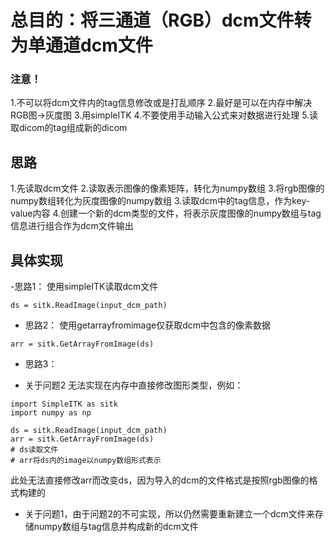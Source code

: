 
# 总目的：将三通道（RGB）dcm文件转为单通道dcm文件
### 注意！
1.不可以将dcm文件内的tag信息修改或是打乱顺序
2.最好是可以在内存中解决RGB图->灰度图
3.用simpleITK
4.不要使用手动输入公式来对数据进行处理
5.读取dicom的tag组成新的dicom

## 思路
1.先读取dcm文件
2.读取表示图像的像素矩阵，转化为numpy数组
3.将rgb图像的numpy数组转化为灰度图像的numpy数组
3.读取dcm中的tag信息，作为key-value内容
4.创建一个新的dcm类型的文件，将表示灰度图像的numpy数组与tag信息进行组合作为dcm文件输出


## 具体实现
-思路1：
使用simpleITK读取dcm文件
```
ds = sitk.ReadImage(input_dcm_path)
```
- 思路2：
使用getarrayfromimage仅获取dcm中包含的像素数据
```
arr = sitk.GetArrayFromImage(ds)
```
- 思路3：







 - 关于问题2
无法实现在内存中直接修改图形类型，例如：
```
import SimpleITK as sitk
import numpy as np

ds = sitk.ReadImage(input_dcm_path)
arr = sitk.GetArrayFromImage(ds)
# ds读取文件
# arr将ds内的image以numpy数组形式表示
```
此处无法直接修改arr而改变ds，因为导入的dcm的文件格式是按照rgb图像的格式构建的
- 关于问题1，由于问题2的不可实现，所以仍然需要重新建立一个dcm文件来存储numpy数组与tag信息并构成新的dcm文件



<!--stackedit_data:
eyJoaXN0b3J5IjpbOTIwMzEwMjY2LC00MTg2NzI1NDEsLTQ2ND
g5NDI3OSwxNDE3MzQ4OTUsMjA3MjUwMzQ5NywtNjc1NDU3OTg4
LC0xNTQ4Mzg3MjYsMjA0MDI5NzYyMl19
-->